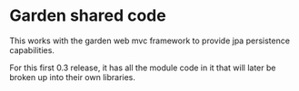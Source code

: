# Garden shared code

This works with the garden web mvc framework to provide jpa persistence capabilities.

For this first 0.3 release, it has all the module code in it that will later be broken
up into their own libraries. 

